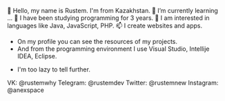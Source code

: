 👋 Hello, my name is Rustem. I'm from Kazakhstan. 
🌱 I’m currently learning ...
👀 I have been studying programming for 3 years. 
💞️ I am interested in languages ​​like Java, JavaScript, PHP. 
📫 I create websites and apps. 
- On my profile you can see the resources of my projects. 
- And from the programming environment I use Visual Studio, Intellije IDEA, Eclipse.

* I'm too lazy to tell further.

VK: @rustemwhy
Telegram: @rustemdev
Twitter: @rustemnew
Instagram: @anexspace
